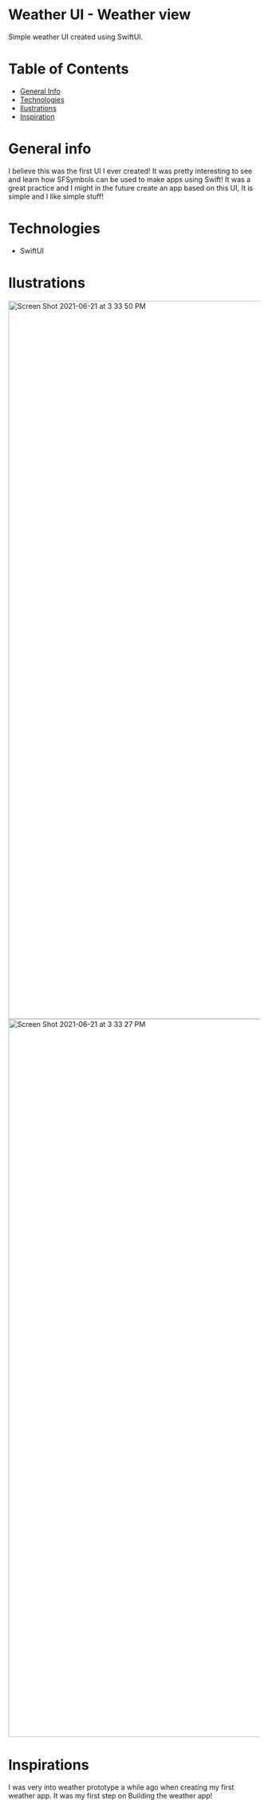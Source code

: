 
# Weather UI - Weather view

Simple weather UI created using SwiftUI.

# Table of Contents

- <a href="https://github.com/sergiosepulveda09/SwiftUI-WeatherView/tree/main#general-info" >General Info</a>
- <a href="https://github.com/sergiosepulveda09/SwiftUI-WeatherView/tree/main#technologies">Technologies</a>
- <a href="https://github.com/sergiosepulveda09/SwiftUI-WeatherView/tree/main#ilustrations">Ilustrations</a>
- <a href="https://github.com/sergiosepulveda09/SwiftUI-WeatherView/tree/main#inspirations">Inspiration</a>

# General info

I believe this was the first UI I ever created! It was pretty interesting to see and learn how SFSymbols can be used to make apps using Swift! It was a great practice and I might in the future create an app based on this UI, It is simple and I like simple stuff! 


# Technologies

- SwiftUI

# Ilustrations

<img width="1440" alt="Screen Shot 2021-06-21 at 3 33 50 PM" src="https://user-images.githubusercontent.com/66451506/122836018-4c36dc80-d2a6-11eb-8c64-518ab71bd089.png">
<img width="1440" alt="Screen Shot 2021-06-21 at 3 33 27 PM" src="https://user-images.githubusercontent.com/66451506/122836024-4e00a000-d2a6-11eb-8395-58fb97614c36.png">


# Inspirations

I was very into weather prototype a while ago when creating my first weather app. It was my first step on Building the weather app!


